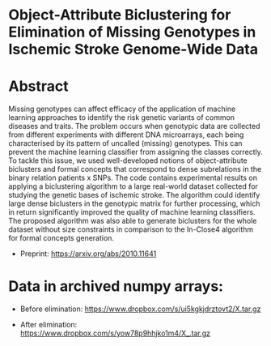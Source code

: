 # Object-Attribute Biclustering for Elimination of Missing Genotypes in Ischemic Stroke Genome-Wide Data

# Abstract 
Missing genotypes can affect efficacy of the application of machine learning approaches to identify the risk genetic variants of common diseases and traits. The problem occurs when genotypic data are collected from different experiments with different DNA microarrays, each being characterised by its pattern of uncalled (missing) genotypes. This can prevent the machine learning classifier from assigning the classes correctly. To tackle this issue, we used well-developed notions of object-attribute biclusters and formal concepts that correspond to dense subrelations in the binary relation patients x SNPs. The code contains experimental results on applying a biclustering algorithm to a large real-world dataset collected for studying the genetic bases of ischemic stroke. The algorithm could identify large dense biclusters in the genotypic matrix for further processing, which in return significantly improved the quality of machine learning classifiers. The proposed algorithm was also able to generate biclusters for the whole dataset without size constraints in comparison to the In-Close4 algorithm for formal concepts generation.

* Preprint: https://arxiv.org/abs/2010.11641


# Data in archived numpy arrays: 

* Before elimination: https://www.dropbox.com/s/ui5kgkjdrztovt2/X.tar.gz

* After elimination: https://www.dropbox.com/s/yow78p9hhjko1m4/X_.tar.gz
